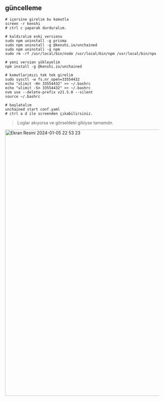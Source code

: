 ## güncelleme

```console
# içersine girelim bu komutla
screen -r kenshi
# ctrl c yaparak durduralım.

# kaldıralım eski versionu
sudo npm uninstall -g prisma
sudo npm uninstall -g @kenshi.io/unchained
sudo npm uninstall -g npm
sudo rm -rf /usr/local/bin/node /usr/local/bin/npm /usr/local/bin/npx

# yeni version yükleyelim
npm install -g @kenshi.io/unchained

# komutlarımızı tek tek girelim
sudo sysctl -w fs.nr_open=33554432
echo "ulimit -Hn 33554432" >> ~/.bashrc
echo "ulimit -Sn 33554432" >> ~/.bashrc
nvm use --delete-prefix v21.5.0 --silent
source ~/.bashrc

# başlatalım
unchained start conf.yaml
# ctrl a d ile screenden çıkabilirsiniz.
```

> Loglar akıyorsa ve görseldeki gibiyse tamamdır.

<img width="870" alt="Ekran Resmi 2024-01-05 22 53 23" src="https://github.com/ruesandora/Kenshi/assets/101149671/43f59bef-7130-41bf-bd46-da17778f0432">




